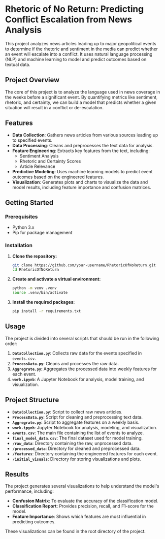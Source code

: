# Rhetoric of No Return: Predicting Conflict Escalation from News Analysis

This project analyzes news articles leading up to major geopolitical events to determine if the rhetoric and sentiment in the media can predict whether an event will escalate into a conflict. It uses natural language processing (NLP) and machine learning to model and predict outcomes based on textual data.

## Project Overview

The core of this project is to analyze the language used in news coverage in the weeks before a significant event. By quantifying metrics like sentiment, rhetoric, and certainty, we can build a model that predicts whether a given situation will result in a conflict or de-escalation.

## Features

- **Data Collection**: Gathers news articles from various sources leading up to specified events.
- **Data Processing**: Cleans and preprocesses the text data for analysis.
- **Feature Engineering**: Extracts key features from the text, including:
  - Sentiment Analysis
  - Rhetoric and Certainty Scores
  - Article Relevance
- **Predictive Modeling**: Uses machine learning models to predict event outcomes based on the engineered features.
- **Visualization**: Generates plots and charts to visualize the data and model results, including feature importance and confusion matrices.

## Getting Started

### Prerequisites

- Python 3.x
- Pip for package management

### Installation

1. **Clone the repository:**
   ```bash
   git clone https://github.com/your-username/RhetoricOfNoReturn.git
   cd RhetoricOfNoReturn
   ```

2. **Create and activate a virtual environment:**
   ```bash
   python -m venv .venv
   source .venv/bin/activate
   ```

3. **Install the required packages:**
   ```bash
   pip install -r requirements.txt
   ```

## Usage

The project is divided into several scripts that should be run in the following order:

1. **`DataCollection.py`**: Collects raw data for the events specified in `events.csv`.
2. **`ProcessData.py`**: Cleans and processes the raw data.
3. **`Aggregrate.py`**: Aggregates the processed data into weekly features for each event.
4. **`work.ipynb`**: A Jupyter Notebook for analysis, model training, and visualization.

## Project Structure

- **`DataCollection.py`**: Script to collect raw news articles.
- **`ProcessData.py`**: Script for cleaning and preprocessing text data.
- **`Aggregrate.py`**: Script to aggregate features on a weekly basis.
- **`work.ipynb`**: Jupyter Notebook for analysis, modeling, and visualization.
- **`events.csv`**: The main file containing the list of events to analyze.
- **`final_model_data.csv`**: The final dataset used for model training.
- **`/raw_data`**: Directory containing the raw, unprocessed data.
- **`/processed_data`**: Directory for cleaned and preprocessed data.
- **`/features`**: Directory containing the engineered features for each event.
- **`/initial_visuals`**: Directory for storing visualizations and plots.

## Results

The project generates several visualizations to help understand the model's performance, including:

- **Confusion Matrix**: To evaluate the accuracy of the classification model.
- **Classification Report**: Provides precision, recall, and F1-score for the model.
- **Feature Importance**: Shows which features are most influential in predicting outcomes.

These visualizations can be found in the root directory of the project.
